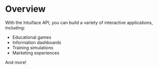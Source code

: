 # Overview

With the Intuiface API, you can build a variety of interactive applications,
including:

- Educational games
- Information dashboards
- Training simulations
- Marketing experiences

And more!

